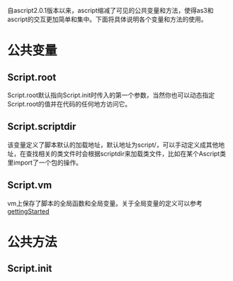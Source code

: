 自ascript2.0.1版本以来，ascript缩减了可见的公共变量和方法，使得as3和ascript的交互更加简单和集中。下面将具体说明各个变量和方法的使用。

# 公共变量 #

## Script.root ##
Script.root默认指向Script.init时传入的第一个参数，当然你也可以动态指定Script.root的值并在代码的任何地方访问它。

## Script.scriptdir ##
该变量定义了脚本默认的加载地址，默认地址为script/，可以手动定义成其他地址，在查找相关的类文件时会根据scriptdir来加载类文件，比如在某个Ascript类里import了一个包的操作。

## Script.vm ##
vm上保存了脚本的全局函数和全局变量。关于全局变量的定义可以参考[gettingStarted](gettingStarted.md)


# 公共方法 #

## Script.init ##